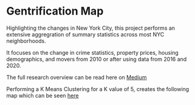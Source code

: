 # Gentrification Map 

Highlighting the changes in New York City, this project performs an extensive 
aggregration of summary statistics across most NYC neighborhoods. 

It focuses on the change in crime statistics, property prices, housing demographics, and 
movers from 2010 or after using data from 2016 and 2020. 

The full research overview can be read here on [Medium](https://medium.com/@dannt.dg/identifying-nyc-neighborhoods-at-risk-of-gentrification-f25a3aa271fb)


Performing a K Means Clustering for a K value of 5, creates the following map which can
be seen [here](https://halaway.github.io/gentrification-map/)
